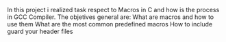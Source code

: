 In this project i realized task respect to Macros in C and how is the process in GCC Compiler.
The objetives general are:
What are macros and how to use them
What are the most common predefined macros
How to include guard your header files
